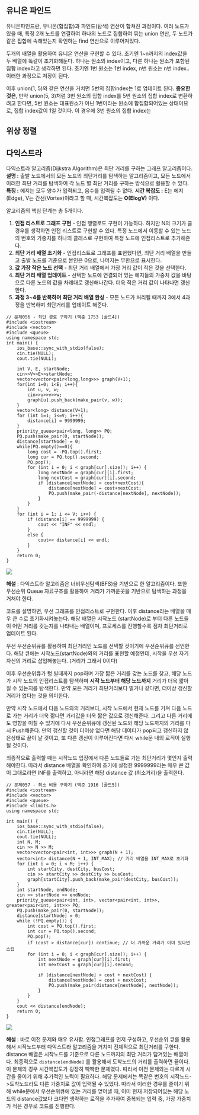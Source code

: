 ## 유니온 파인드
유니온파인드란, 유니온(합집합)과 파인드(탐색) 연산이 합쳐진 과정이다.
여러 노드가 있을 때, 특정 2개 노드를 연결하여 하나의 노드로 집합하여 묶는 union 연산, 두 노드가 같은 집합에 속해있는지 확인하는 find 연산으로 이루어져있다.

두개의 배열을 활용하여 유니온 연산을 구현할 수 있다. 초기엔 1~n까지의 index값을 두 배열에 똑같이 초기화해둔다. 하나는 원소의 index이고, 다른 하나는 원소가 포함된 집합 index라고 생각하면 된다.
초기엔 1번 원소는 1번 index, n번 원소는 n번 index.. 이러한 과정으로 저장이 된다.

이후 union(1, 5)와 같은 연산을 거치면 5번의 집합index는 1로 업데이트 된다. **중요한 것은**, 만약 union(5, 3)처럼 3번 원소의 집합 index를 5번 원소의 집합 index로 변환하려고 한다면, 5번 원소는 대표원소가 아닌 1번이라는 원소에 합집합되어있는 상태이므로, 집합 index값이 1일 것이다.
이 경우에 3번 원소의 집합 index는 
## 위상 정렬
## 다익스트라
다익스트라 알고리즘(Dijkstra Algorithm)은 최단 거리를 구하는 그래프 알고리즘이다.
**설명 :** 출발 노드에서의 모든 노드의 최단거리를 탐색하는 알고리즘이고, 모든 노드에서 이러한 최단 거리를 탐색하여 각 노드 별 최단 거리를 구하는 방식으로 활용할 수 있다. 
**특징 :** 에지는 모두 양수가 입력되고, 음수를 입력될 수 없다. 
**시간 복잡도 :** E는 에지(Edge), V는 간선(Vortex)이라고 할 때, 시간복잡도는 **O(ElogV)** 이다.

알고리즘의 핵심 단계는 총 5개이다.
1) **인접 리스트로 그래프 구현** - 인접 행렬로도 구현이 가능하다. 하지만 N의 크기가 클 경우를 생각하면 인접 리스트로 구현할 수 있다. 특정 노드에서 이동할 수 있는 노드의 번호와 가중치를 하나의 클래스로 구현하여 특정 노드에 인접리스트로 추가해준다.
2) **최단 거리 배열 초기화** - 인접리스트로 그래프를 표현했다면, 최단 거리 배열을 만들고 출발 노드를 기준으로 본인은 0으로, 나머지는 무한으로 표시한다.
3) **값 가장 작은 노드 선택** - 최단 거리 배열에서 가장 거리 값이 작은 것을 선택한다.
4) **최단 거리 배열 업데이트** -  선택한 노드에 연결되어 있는 에지들의 가중치 값을 바탕으로 다른 노드의 값을 차례대로 갱신해나간다. 더욱 작은 거리 값이 나타나면 갱신한다.
5) **과정 3~4를 반복하며 최단 거리 배열 완성** - 모든 노드가 처리될 때까지 3에서 4과정을 반복하며 최단거리를 업데이트 해준다. 
```
// 문제056 - 최단 경로 구하기 (백준 1753 [골드4])
#include <iostream>
#include <vector>
#include <queue>
using namespace std;
int main() {
    ios_base::sync_with_stdio(false);
    cin.tie(NULL);
    cout.tie(NULL);
    
    int V, E, startNode;
    cin>>V>>E>>startNode;
    vector<vector<pair<long,long>>> graph(V+1);
    for(int i=0; i<E; i++){
        int u, v, w;
        cin>>u>>v>>w;
        graph[u].push_back(make_pair(v, w));
    }
    vector<long> distance(V+1);
    for (int i=1; i<=V; i++){
        distance[i] = 9999999;
    }
    priority_queue<pair<long, long>> PQ;
    PQ.push(make_pair(0, startNode));
    distance[startNode] = 0;
    while(PQ.empty()==0){
        long cost = -PQ.top().first;
        long cur = PQ.top().second;
        PQ.pop();
        for (int i = 0; i < graph[cur].size(); i++) {
            long nextNode = graph[cur][i].first;
            long nextCost = graph[cur][i].second;
            if (distance[nextNode] > cost+nextCost){
                distance[nextNode] = cost+nextCost;
                PQ.push(make_pair(-distance[nextNode], nextNode));
            }
        }
    }
    for (int i = 1; i <= V; i++) {
        if (distance[i] == 9999999) {
            cout << "INF" << endl;
        }
        else {
            cout<< distance[i] << endl;
        }
    }
    return 0;
}
```
<img src='https://github.com/user-attachments/assets/b5a6ebe2-e5c4-4d62-96b7-8d934ac4c22b' />

**해설** : 다익스트라 알고리즘은 너비우선탐색(BFS)을 기반으로 한 알고리즘이다. 또한 우선순위 Queue 자료구조를 활용하여 거리가 가까운곳을 기반으로 탐색하는 과정을 거쳐야 한다.

코드를 설명하면, 우선 그래프를 인접리스트로 구현한다. 이후 distance라는 배열을 매우 큰 수로 초기화시켜놓는다. 해당 배열은 시작노드 (startNode)로 부터 다른 노드들이 어떤 거리를 갖는지를 나타내는 배열이며, 프로세스를 진행할수록 점차 최단거리로 업데이트 된다.

우선 우선순위큐를 활용하여 최단거리인 노드를 선택할 것이기에 우선순위큐를 선언한다.
해당 큐에는 시작노드(startNode)와의 거리를 표현할 예정인데, 시작을 우선 자기자신의 거리로 삽입해놓는다. (거리가 그래서 0이다)

이후 우선순위큐가 텅 빌때까지 pop하며 가장 짧은 거리를 갖는 노드를 찾고, 해당 노드가 시작 노드의 인접리스트를 탐색하며 **시작 노드부터 해당 노드까지** 거리가 더욱 짧아질 수 있는지를 탐색한다. 만약 모든 거리가 최단거리보다 멀거나 같다면, 더이상 갱신할 거리가 없다는 것을 의미한다.

만약 시작 노드에서 다음 노드와의 거리보다, 시작 노드에서 현재 노드를 거쳐 다음 노드로 가는 거리가 더욱 짧다면 거리값을 더욱 짧은 값으로 갱신해준다. 그리고 다른 거리에도 영향을 미칠 수 있기에 다시 우선순위큐에 갱신된 노드와 해당 노드까지의 거리를 다시 Push해준다. 만약 갱신할 것이 더이상 없다면 해당 데이터가 pop되고 갱신하지 않은상태로 끝이 날 것이고, 또 다른 갱신이 이루어진다면 다시 while문 내의 로직이 실행될 것이다.

최종적으로 출력할 때는 시작노드 입장에서 다른 노드들로 가는 최단거리가 몇인지 출력해야한다.
따라서 distance 배열을 확인하여 초기에 설정한 9999999라는 매우 큰 값이 그대로라면 INF를 출력하고, 아니라면 해당 distance 값 (최소거리)을 출력한다.
```
// 문제057 - 최소 비용 구하기 (백준 1916 [골드5])
#include <iostream>
#include <vector>
#include <queue>
#include <limits.h>
using namespace std;

int main() {
    ios_base::sync_with_stdio(false);
    cin.tie(NULL);
    cout.tie(NULL);
    int N, M;
    cin >> N >> M;
    vector<vector<pair<int, int>>> graph(N + 1);
    vector<int> distance(N + 1, INT_MAX); // 거리 배열을 INT_MAX로 초기화
    for (int i = 0; i < M; i++) {
        int startCity, destCity, busCost;
        cin >> startCity >> destCity >> busCost;
        graph[startCity].push_back(make_pair(destCity, busCost));
    }
    int startNode, endNode;
    cin >> startNode >> endNode;
    priority_queue<pair<int, int>, vector<pair<int, int>>, greater<pair<int, int>>> PQ;
    PQ.push(make_pair(0, startNode));
    distance[startNode] = 0;
    while (!PQ.empty()) {
        int cost = PQ.top().first;
        int cur = PQ.top().second;
        PQ.pop();
        if (cost > distance[cur]) continue; // 더 가까운 거리가 이미 있다면 스킵
        for (int i = 0; i < graph[cur].size(); i++) {
            int nextNode = graph[cur][i].first;
            int nextCost = graph[cur][i].second;
            
            if (distance[nextNode] > cost + nextCost) {
                distance[nextNode] = cost + nextCost;
                PQ.push(make_pair(distance[nextNode], nextNode));
            }
        }
    }
    cout << distance[endNode];
    return 0;
}
```
<img src='https://github.com/user-attachments/assets/f3b0bce8-8276-4e36-bcf9-263e182dcf50' />

**해설** : 바로 이전 문제와 매우 유사함. 인접그래프를 먼저 구성하고,  우선순위 큐를 활용해서 시작노드부터 다익스트라 알고리즘을 거치며 전체적으로 최단거리를 구한다.
distance 배열은 시작노드를 기준으로 다른 노드까지의 최단 거리가 담겨있는 배열이다.
최종적으로 ```distance[endNode]``` 를 활용해서 도착노드의 거리를 출력하면 끝이다.
이 문제의 경우 시간복잡도가 굉장히 빡빡한 문제였다. 따라서 이전 문제와는 다르게 시간을 줄이기 위해 추가적인 노력이 필요하다.
해당 문제에서는 똑같은 번호의 시작노드->도착노드라도 다른 가중치로 값이 입력될 수 있었다. 따라서 이러한 경우를 줄이기 위해 while문에서 우선순위큐에 있는 거리를 얻어낼 때, 이미 현재 저장되어있는 해당 노드의 distance값보다 크다면 생략하는 로직을 추가하여 중복되는 입력 중, 가장 가중치가 적은 경우로 코드를 진행한다.
